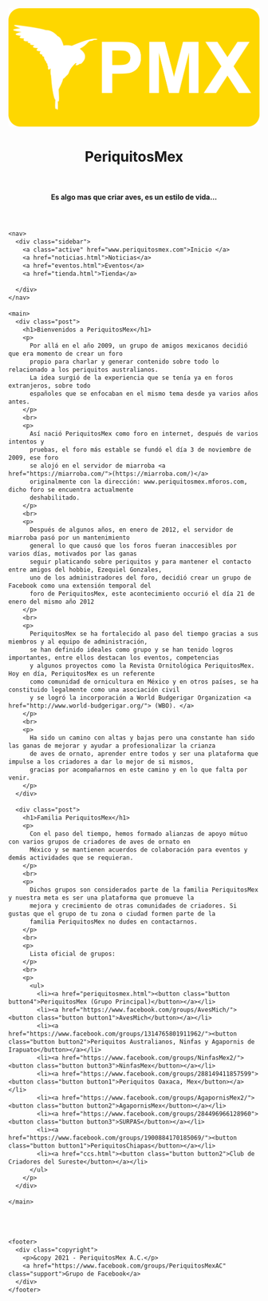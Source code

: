<!DOCTYPE html>
<html>
  <head>
    <title>PMX</title>
    <meta charset="utf-8">
    <meta http-equiv="X-UA-Compatible" content="IE=edge">
    <meta name="viewport" content="width=device-width, initial-scale=1">
    <link rel="stylesheet" href="/reset.css">
    <link rel="stylesheet" href="/style.css">
    <script src="myscripts.js"></script> 
  </head>

  <body class="container">
    <header>
      <div class="site-identity">
        <a href="www.periquitosmex.com"><img id="logo" src="img/periquitosmexlogo.png" alt="Website Logo" /></a>
        <h1><a>PeriquitosMex</a></h1>
        <br>  
        <h4><a>Es algo mas que criar aves, es un estilo de vida...</a></h4>
      </div> 
    </header>

    <nav>
      <div class="sidebar">
        <a class="active" href="www.periquitosmex.com">Inicio </a>
        <a href="noticias.html">Noticias</a>
        <a href="eventos.html">Eventos</a>
        <a href="tienda.html">Tienda</a>
        
      </div>
    </nav>

    <main>
      <div class="post">
        <h1>Bienvenidos a PeriquitosMex</h1>
        <p>
          Por allá en el año 2009, un grupo de amigos mexicanos decidió que era momento de crear un foro 
          propio para charlar y generar contenido sobre todo lo relacionado a los periquitos australianos. 
          La idea surgió de la experiencia que se tenía ya en foros extranjeros, sobre todo 
          españoles que se enfocaban en el mismo tema desde ya varios años antes.
        </p>
        <br>
        <p>
          Así nació PeriquitosMex como foro en internet, después de varios intentos y 
          pruebas, el foro más estable se fundó el día 3 de noviembre de 2009, ese foro 
          se alojó en el servidor de miarroba <a href="https://miarroba.com/">(https://miarroba.com/)</a> 
          originalmente con la dirección: www.periquitosmex.mforos.com, dicho foro se encuentra actualmente 
          deshabilitado.
        </p>
        <br>
        <p>
          Después de algunos años, en enero de 2012, el servidor de miarroba pasó por un mantenimiento 
          general lo que causó que los foros fueran inaccesibles por varios días, motivados por las ganas 
          seguir platicando sobre periquitos y para mantener el contacto entre amigos del hobbie, Ezequiel Gonzales,
          uno de los administradores del foro, decidió crear un grupo de Facebook como una extensión temporal del 
          foro de PeriquitosMex, este acontecimiento occurió el día 21 de enero del mismo año 2012
        </p>
        <br>
        <p>
          PeriquitosMex se ha fortalecido al paso del tiempo gracias a sus miembros y al equipo de administración, 
          se han definido ideales como grupo y se han tenido logros importantes, entre ellos destacan los eventos, competencias
          y algunos proyectos como la Revista Ornitológica PeriquitosMex. Hoy en día, PeriquitosMex es un referente 
          como comunidad de ornicultura en México y en otros países, se ha constituido legalmente como una asociación civil
          y se logró la incorporación a World Budgerigar Organization <a href="http://www.world-budgerigar.org/"> (WBO). </a>
        </p>
        <br>
        <p>
          Ha sido un camino con altas y bajas pero una constante han sido las ganas de mejorar y ayudar a profesionalizar la crianza
          de aves de ornato, aprender entre todos y ser una plataforma que impulse a los criadores a dar lo mejor de si mismos,
          gracias por acompañarnos en este camino y en lo que falta por venir.
        </p>
      </div>

      <div class="post">
        <h1>Familia PeriquitosMex</h1>
        <p>
          Con el paso del tiempo, hemos formado alianzas de apoyo mútuo con varios grupos de criadores de aves de ornato en 
          México y se mantienen acuerdos de colaboración para eventos y demás actividades que se requieran.
        </p>
        <br>
        <p>
          Dichos grupos son considerados parte de la familia PeriquitosMex y nuestra meta es ser una plataforma que promueve la
          mejora y crecimiento de otras comunidades de criadores. Si gustas que el grupo de tu zona o ciudad formen parte de la 
          familia PeriquitosMex no dudes en contactarnos.
        </p>
        <br>
        <p>
          Lista oficial de grupos:
        </p>
        <br>
        <p>
          <ul>
            <li><a href="periquitosmex.html"><button class="button button4">PeriquitosMex (Grupo Principal)</button></a></li>
            <li><a href="https://www.facebook.com/groups/AvesMich/"><button class="button button1">AvesMich</button></a></li>
            <li><a href="https://www.facebook.com/groups/1314765801911962/"><button class="button button2">Periquitos Australianos, Ninfas y Agapornis de Irapuato</button></a></li>
            <li><a href="https://www.facebook.com/groups/NinfasMex2/"><button class="button button3">NinfasMex</button></a></li>
            <li><a href="https://www.facebook.com/groups/288149411857599"><button class="button button1">Periquitos Oaxaca, Mex</button></a></li>
            <li><a href="https://www.facebook.com/groups/AgapornisMex2/"><button class="button button2">AgapornisMex</button></a></li>
            <li><a href="https://www.facebook.com/groups/284496966128960"><button class="button button3">SURPAS</button></a></li>
            <li><a href="https://www.facebook.com/groups/1900884170185069/"><button class="button button1">PeriquitosChiapas</button></a></li>
            <li><a href="ccs.html"><button class="button button2">Club de Criadores del Sureste</button></a></li>
          </ul> 
        </p>
      </div>
      
    </main>

 
    

    <footer>
      <div class="copyright">
        <p>&copy 2021 - PeriquitosMex A.C.</p>
        <a href="https://www.facebook.com/groups/PeriquitosMexAC" class="support">Grupo de Facebook</a>
      </div>
    </footer>


  </body>

</html>
